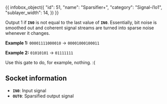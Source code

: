 {{ infobox_object({
	"id": 51,
	"name": "Sparsifier+",
	"category": "Signal-i1o1",
	"sublayer_width": 14,
}) }}

Output 1 if **`IN0`** is not equal to the last value of **`IN0`**. Essentially, bit noise is smoothed out and coherent signal streams are turned into sparse noise whenever it changes.

**Example 1:** `00001111000010` -> `00001000100011`

**Example 2:** `01010101` -> `01111111`

Use this gate to do, for example, nothing. :(

## Socket information
- **`IN0`**: Input signal
- **`OUT0`**: Sparsified output signal